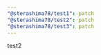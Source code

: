 ```yaml
---
"@sterashima78/test1": patch
"@sterashima78/test2": patch
"@sterashima78/test3": patch
---
```


test2
